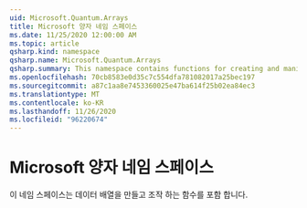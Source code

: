 ```yaml
---
uid: Microsoft.Quantum.Arrays
title: Microsoft 양자 네임 스페이스
ms.date: 11/25/2020 12:00:00 AM
ms.topic: article
qsharp.kind: namespace
qsharp.name: Microsoft.Quantum.Arrays
qsharp.summary: This namespace contains functions for creating and manipulating arrays of data.
ms.openlocfilehash: 70cb8583e0d35c7c554dfa781082017a25bec197
ms.sourcegitcommit: a87c1aa8e7453360025e47ba614f25b02ea84ec3
ms.translationtype: MT
ms.contentlocale: ko-KR
ms.lasthandoff: 11/26/2020
ms.locfileid: "96220674"
---
```

# <a name="microsoftquantumarrays-namespace"></a>Microsoft 양자 네임 스페이스

이 네임 스페이스는 데이터 배열을 만들고 조작 하는 함수를 포함 합니다.


